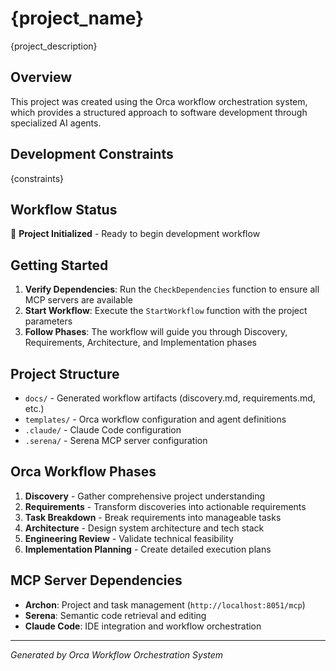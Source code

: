 # {project_name}

{project_description}

## Overview

This project was created using the Orca workflow orchestration system, which provides a structured approach to software development through specialized AI agents.

## Development Constraints

{constraints}

## Workflow Status

🚀 **Project Initialized** - Ready to begin development workflow

## Getting Started

1. **Verify Dependencies**: Run the `CheckDependencies` function to ensure all MCP servers are available
2. **Start Workflow**: Execute the `StartWorkflow` function with the project parameters
3. **Follow Phases**: The workflow will guide you through Discovery, Requirements, Architecture, and Implementation phases

## Project Structure

- `docs/` - Generated workflow artifacts (discovery.md, requirements.md, etc.)
- `templates/` - Orca workflow configuration and agent definitions
- `.claude/` - Claude Code configuration
- `.serena/` - Serena MCP server configuration

## Orca Workflow Phases

1. **Discovery** - Gather comprehensive project understanding
2. **Requirements** - Transform discoveries into actionable requirements
3. **Task Breakdown** - Break requirements into manageable tasks
4. **Architecture** - Design system architecture and tech stack
5. **Engineering Review** - Validate technical feasibility
6. **Implementation Planning** - Create detailed execution plans

## MCP Server Dependencies

- **Archon**: Project and task management (`http://localhost:8051/mcp`)
- **Serena**: Semantic code retrieval and editing
- **Claude Code**: IDE integration and workflow orchestration

---

*Generated by Orca Workflow Orchestration System*